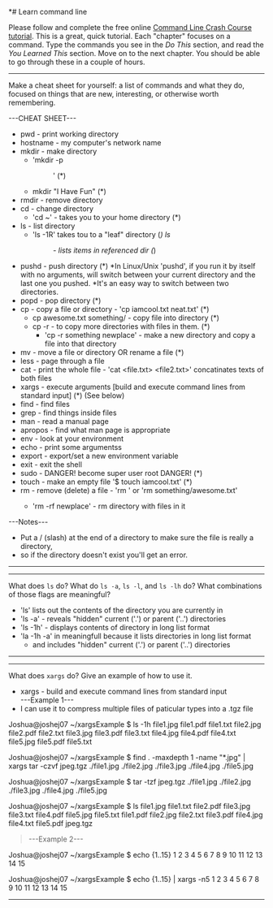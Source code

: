 *# Learn command line

Please follow and complete the free online [Command Line Crash Course
tutorial](http://cli.learncodethehardway.org/book/). This is a great,
quick tutorial. Each "chapter" focuses on a command. Type the commands
you see in the _Do This_ section, and read the _You Learned This_
section. Move on to the next chapter. You should be able to go through
these in a couple of hours.


---

Make a cheat sheet for yourself: a list of commands and what they do, focused on things that are new, interesting, or otherwise worth remembering.

---CHEAT SHEET---

* pwd - print working directory 
* hostname - my computer's network name
* mkdir - make directory 
  * 'mkdir -p <dir path>' (*)
  * mkdir "I Have Fun" (*)
* rmdir - remove directory
* cd - change directory 
  * 'cd ~' - takes you to your home directory (*)
* ls - list directory 
  * 'ls -1R' takes tou to a "leaf" directory (*)
  ls <dir/> - lists items in referenced dir (*)
* pushd - push directory (*)
  *In Linux/Unix 'pushd', if you run it by itself with no arguments, will switch between your current directory and the last    one you pushed. 
  *It's an easy way to switch between two directories.
* popd - pop directory (*)
* cp - copy a file or directory - 'cp iamcool.txt neat.txt' (*)
  * cp awesome.txt something/ - copy file into directory (*)
  * cp -r - to copy more directories with files in them. (*)
    * 'cp -r something newplace' - make a new directory and copy a file into that directory
* mv - move a file or directory OR rename a file (*)
* less - page through a file
* cat - print the whole file - 'cat <file.txt> <file2.txt>' concatinates texts of both files
* xargs - execute arguments [build and execute command lines from standard input] (*) (See below)
* find - find files
* grep - find things inside files
* man - read a manual page
* apropos - find what man page is appropriate
* env - look at your environment
* echo - print some argumentss
* export - export/set a new environment variable
* exit - exit the shell
* sudo - DANGER! become super user root DANGER! (*)
* touch - make an empty file '$ touch iamcool.txt' (*)
* rm - remove (delete) a file - 'rm <file>' or 'rm something/awesome.txt' 
  * 'rm -rf newplace' - rm directory with files in it


---Notes---
* Put a / (slash) at the end of a directory to make sure the file is really a directory, 
* so if the directory doesn't exist you'll get an error.
---


---

What does `ls` do? What do `ls -a`, `ls -l`, and `ls -lh` do? What combinations of those flags are meaningful?

* 'ls' lists out the contents of the directory you are currently in
* 'ls -a' - reveals "hidden" current ('.') or parent ('..') directories 
* 'ls -1h' - displays contents of directory in long list format
* 'la -1h -a' in meaningfull because it lists directories in long list format 
  * and includes "hidden" current ('.') or parent ('..') directories 

---


---

What does `xargs` do? Give an example of how to use it.

* xargs - build and execute command lines from standard input  
---Example 1--- 
* I can use it to compress multiple files of paticular types into a .tgz file

Joshua@joshej07 ~/xargsExample
$ ls -1h
file1.jpg
file1.pdf
file1.txt
file2.jpg
file2.pdf
file2.txt
file3.jpg
file3.pdf
file3.txt
file4.jpg
file4.pdf
file4.txt
file5.jpg
file5.pdf
file5.txt

Joshua@joshej07 ~/xargsExample
$ find . -maxdepth 1 -name "*.jpg" | xargs tar -czvf jpeg.tgz
./file1.jpg
./file2.jpg
./file3.jpg
./file4.jpg
./file5.jpg

Joshua@joshej07 ~/xargsExample
$ tar -tzf jpeg.tgz
./file1.jpg
./file2.jpg
./file3.jpg
./file4.jpg
./file5.jpg

Joshua@joshej07 ~/xargsExample
$ ls
file1.jpg  file1.txt  file2.pdf  file3.jpg  file3.txt  file4.pdf  file5.jpg  file5.txt
file1.pdf  file2.jpg  file2.txt  file3.pdf  file4.jpg  file4.txt  file5.pdf  jpeg.tgz

>---Example 2---

Joshua@joshej07 ~/xargsExample
$ echo {1..15}
1 2 3 4 5 6 7 8 9 10 11 12 13 14 15

Joshua@joshej07 ~/xargsExample
$ echo {1..15} | xargs -n5
1 2 3 4 5
6 7 8 9 10
11 12 13 14 15


---

